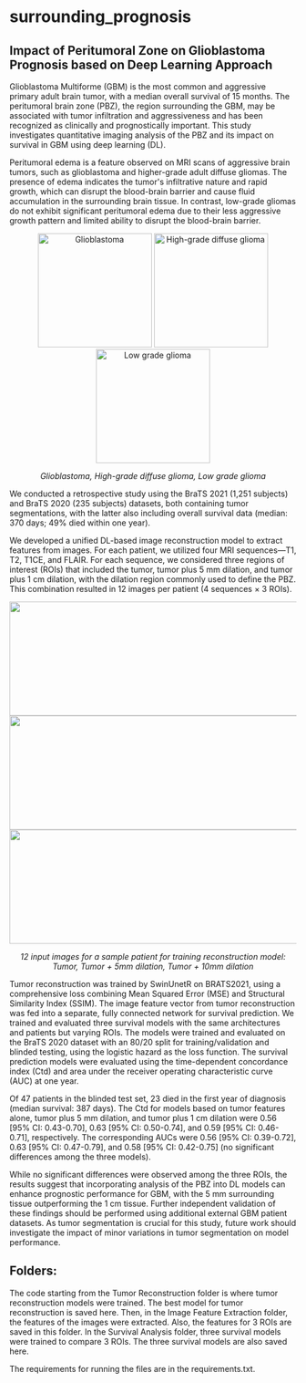 # surrounding_prognosis
## Impact of Peritumoral Zone on Glioblastoma Prognosis based on Deep Learning Approach 

Glioblastoma Multiforme (GBM) is the most common and aggressive primary adult brain tumor, with a median overall survival of 15 months. The peritumoral brain zone (PBZ), the region surrounding the GBM, may be associated with tumor infiltration and aggressiveness and has been recognized as clinically and prognostically important. This study investigates quantitative imaging analysis of the PBZ and its impact on survival in GBM using deep learning (DL).

Peritumoral edema is a feature observed on MRI scans of aggressive brain tumors, such as glioblastoma and higher-grade adult diffuse gliomas. The presence of edema indicates the tumor's infiltrative nature and rapid growth, which can disrupt the blood-brain barrier and cause fluid accumulation in the surrounding brain tissue. In contrast, low-grade gliomas do not exhibit significant peritumoral edema due to their less aggressive growth pattern and limited ability to disrupt the blood-brain barrier. 

<p align="center">
  <img src="https://github.com/user-attachments/assets/64893dd2-0a17-4a3d-aa29-0559e6806ab8" alt="Glioblastoma" width="200" height="200">
  <img src="https://github.com/user-attachments/assets/1254b16d-50ab-4e23-a7c7-77060df83db3" alt="High-grade diffuse glioma" width="200" height="200">
  <img src="https://github.com/user-attachments/assets/88c2a23e-38a5-46de-bdae-9414fc74aab2" alt="Low grade glioma" width="200" height="200">
</p>

<p align="center">
  <em>Glioblastoma, High-grade diffuse glioma, Low grade glioma</em>
</p>


We conducted a retrospective study using the BraTS 2021 (1,251 subjects) and BraTS 2020 (235 subjects) datasets, both containing tumor segmentations, with the latter also including overall survival data (median: 370 days; 49% died within one year).

We developed a unified DL-based image reconstruction model to extract features from images. For each patient, we utilized four MRI sequences—T1, T2, T1CE, and FLAIR. For each sequence, we considered three regions of interest (ROIs) that included the tumor, tumor plus 5 mm dilation, and tumor plus 1 cm dilation, with the dilation region commonly used to define the PBZ. This combination resulted in 12 images per patient (4 sequences × 3 ROIs).

<p align="center">
  <img src="https://github.com/user-attachments/assets/2982df21-abc5-4991-aa1e-65a43ce523dd"  width="600" height="200">
  <img src="https://github.com/user-attachments/assets/f49c8e0c-c1b6-4bd4-bc9e-db4b3c9c4200"  width="600" height="200">
  <img src="https://github.com/user-attachments/assets/456eb383-5c51-46ce-afae-8307353167f1"  width="600" height="200">
</p>

<p align="center">
  <em>12 input images for a sample patient for training reconstruction model: Tumor, Tumor + 5mm dilation, Tumor + 10mm dilation</em>
</p>

Tumor reconstruction was trained by SwinUnetR on BRATS2021, using a comprehensive loss combining Mean Squared Error (MSE) and Structural Similarity Index (SSIM). The image feature vector from tumor reconstruction was fed into a separate, fully connected network for survival prediction. We trained and evaluated three survival models with the same architectures and patients but varying ROIs. The models were trained and evaluated on the BraTS 2020 dataset with an 80/20 split for training/validation and blinded testing, using the logistic hazard as the loss function. The survival prediction models were evaluated using the time-dependent concordance index (Ctd) and area under the receiver operating characteristic curve (AUC) at one year.

Of 47 patients in the blinded test set, 23 died in the first year of diagnosis (median survival: 387 days). The Ctd for models based on tumor features alone, tumor plus 5 mm dilation, and tumor plus 1 cm dilation were 0.56 [95% CI: 0.43-0.70], 0.63 [95% CI: 0.50-0.74], and 0.59 [95% CI: 0.46-0.71], respectively. The corresponding AUCs were 0.56 [95% CI: 0.39-0.72], 0.63 [95% CI: 0.47-0.79], and 0.58 [95% CI: 0.42-0.75] (no significant differences among the three models).

While no significant differences were observed among the three ROIs, the results suggest that incorporating analysis of the PBZ into DL models can enhance prognostic performance for GBM, with the 5 mm surrounding tissue outperforming the 1 cm tissue. Further independent validation of these findings should be performed using additional external GBM patient datasets. As tumor segmentation is crucial for this study, future work should investigate the impact of minor variations in tumor segmentation on model performance.

## Folders:
The code starting from the Tumor Reconstruction folder is where tumor reconstruction models were trained. The best model for tumor reconstruction is saved here. Then, in the Image Feature Extraction folder, the features of the images were extracted. Also, the features for 3 ROIs are saved in this folder. In the Survival Analysis folder, three survival models were trained to compare 3 ROIs. The three survival models are also saved here.

The requirements for running the files are in the requirements.txt.

